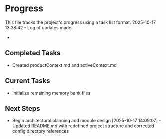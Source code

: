 # Progress

This file tracks the project's progress using a task list format.
2025-10-17 13:38:42 - Log of updates made.

*

## Completed Tasks

*   Created productContext.md and activeContext.md

## Current Tasks

*   Initialize remaining memory bank files

## Next Steps

*   Begin architectural planning and module design
[2025-10-17 14:09:07] - Updated README.md with redefined project structure and corrected config directory references